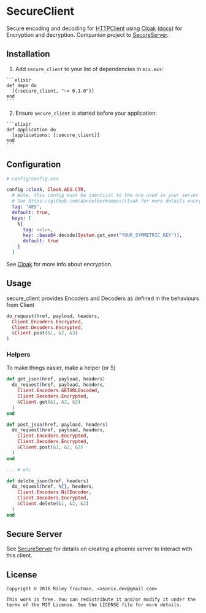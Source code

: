 # SecureClient

Secure encoding and decoding for
[HTTPClient](https://github.com/asonix/http-client-elixir) using
[Cloak](https://github.com/danielberkompas/cloak)
([docs](https://hexdocs.pm/cloak/Cloak.html)) for Encryption and decryption.
Companion project to [SecureServer](https://github.com/asonix/secure-server-elixir).

## Installation

  1. Add `secure_client` to your list of dependencies in `mix.exs`:

    ```elixir
    def deps do
      [{:secure_client, "~> 0.1.0"}]
    end
    ```

  2. Ensure `secure_client` is started before your application:

    ```elixir
    def application do
      [applications: [:secure_client]]
    end
    ```

## Configuration

```elixir
# config/config.exs

config :cloak, Cloak.AES.CTR,
  # Note, this config must be identical to the one used in your server
  # See https://github.com/danielberkompas/cloak for more details encryption
  tag: "AES",
  default: true,
  keys: [
    %{
      tag: <<1>>,
      key: :base64.decode(System.get_env("YOUR_SYMMETRIC_KEY")),
      default: true
    }
  ]

```
See [Cloak](https://github.com/danielberkompas/cloak) for more info about
encryption.

## Usage

secure_client provides Encoders and Decoders as defined in the behaviours from Client

```elixir
do_request(href, payload, headers,
  Client.Encoders.Encrypted,
  Client.Decoders.Encrypted,
  &Client.post(&1, &2, &3)
)
```

### Helpers

To make things easier, make a helper (or 5)

```elixir
def get_json(href, payload, headers)
  do_request(href, payload, headers,
    Client.Encoders.GETURLEncoded,
    Client.Decoders.Encrypted,
    &Client.get(&1, &2, &3)
  )
end

def post_json(href, payload, headers)
  do_request(href, payload, headers,
    Client.Encoders.Encrypted,
    Client.Decoders.Encrypted,
    &Client.post(&1, &2, &3)
  )
end

... # etc

def delete_json(href, headers)
  do_request(href, %{}, headers,
    Client.Encoders.NilEncoder,
    Client.Decoders.Encrypted,
    &Client.delete(&1, &2, &3)
  )
end
```

## Secure Server

See [SecureServer](https://github.com/asonix/secure-server-elixir) for details
on creating a phoenix server to interact with this client.

## License

```
Copyright © 2016 Riley Trautman, <asonix.dev@gmail.com>

This work is free. You can redistribute it and/or modify it under the
terms of the MIT License. See the LICENSE file for more details.
```
